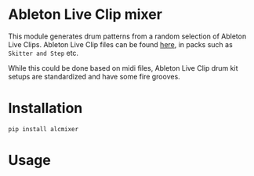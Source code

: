 # Ableton Live Clip mixer

This module generates drum patterns from a random selection of Ableton Live Clips.
Ableton Live Clip files can be found [here](https://www.ableton.com/en/packs/#?item_type=sounds), in packs such as `Skitter and Step` etc.

While this could be done based on midi files, Ableton Live Clip drum kit setups are standardized and have some fire grooves.

# Installation

    pip install alcmixer

# Usage




